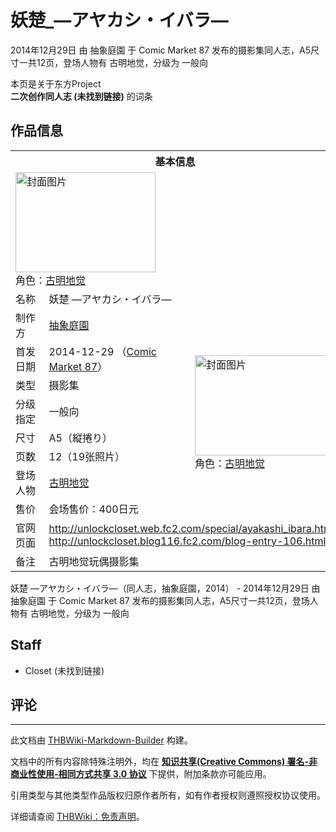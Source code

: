 # 妖楚_―アヤカシ・イバラ―

<!-- source html: G:\repos\THBWiki-Markdown-Builder\THBWikiMarkdown\Temp\main\b\be\ns0%3A%E5%A6%96%E6%A5%9A_%E2%80%95%E3%82%A2%E3%83%A4%E3%82%AB%E3%82%B7%E3%83%BB%E3%82%A4%E3%83%90%E3%83%A9%E2%80%95.html -->

2014年12月29日 由 抽象庭園 于 Comic Market 87 发布的摄影集同人志，A5尺寸一共12页，登场人物有 古明地觉，分级为 一般向

本页是关于东方Project  
 **二次创作同人志 (未找到链接)** 的词条

## 作品信息

<table><tbody><tr><th colspan="3">基本信息</th></tr><tr><td class="cover-artwork-mobile" colspan="2"><a href="./文件-妖楚_―アヤカシ・イバラ―封面.png.md" class="image" title="封面图片"><img alt="封面图片" src="https://upload.thwiki.cc/thumb/3/34/%E5%A6%96%E6%A5%9A_%E2%80%95%E3%82%A2%E3%83%A4%E3%82%AB%E3%82%B7%E3%83%BB%E3%82%A4%E3%83%90%E3%83%A9%E2%80%95%E5%B0%81%E9%9D%A2.png/224px-%E5%A6%96%E6%A5%9A_%E2%80%95%E3%82%A2%E3%83%A4%E3%82%AB%E3%82%B7%E3%83%BB%E3%82%A4%E3%83%90%E3%83%A9%E2%80%95%E5%B0%81%E9%9D%A2.png" decoding="async" loading="lazy" width="224" height="160" srcset="https://upload.thwiki.cc/thumb/3/34/%E5%A6%96%E6%A5%9A_%E2%80%95%E3%82%A2%E3%83%A4%E3%82%AB%E3%82%B7%E3%83%BB%E3%82%A4%E3%83%90%E3%83%A9%E2%80%95%E5%B0%81%E9%9D%A2.png/336px-%E5%A6%96%E6%A5%9A_%E2%80%95%E3%82%A2%E3%83%A4%E3%82%AB%E3%82%B7%E3%83%BB%E3%82%A4%E3%83%90%E3%83%A9%E2%80%95%E5%B0%81%E9%9D%A2.png 1.5x, https://upload.thwiki.cc/3/34/%E5%A6%96%E6%A5%9A_%E2%80%95%E3%82%A2%E3%83%A4%E3%82%AB%E3%82%B7%E3%83%BB%E3%82%A4%E3%83%90%E3%83%A9%E2%80%95%E5%B0%81%E9%9D%A2.png 2x" data-file-width="421" data-file-height="301"></a><div class="cover-char">角色：<a href="./古明地觉.md" title="古明地觉">古明地觉</a></div></td>
</tr><tr><td class="label">名称</td><td colspan="2"> 妖楚 ―アヤカシ・イバラ― </td></tr><tr><td class="label">制作方</td><td><a href="./抽象庭園.md" title="抽象庭園">抽象庭園</a></td><td class="cover-artwork" rowspan="8" style="min-width:224px;"><a href="./文件-妖楚_―アヤカシ・イバラ―封面.png.md" class="image" title="封面图片"><img alt="封面图片" src="https://upload.thwiki.cc/thumb/3/34/%E5%A6%96%E6%A5%9A_%E2%80%95%E3%82%A2%E3%83%A4%E3%82%AB%E3%82%B7%E3%83%BB%E3%82%A4%E3%83%90%E3%83%A9%E2%80%95%E5%B0%81%E9%9D%A2.png/224px-%E5%A6%96%E6%A5%9A_%E2%80%95%E3%82%A2%E3%83%A4%E3%82%AB%E3%82%B7%E3%83%BB%E3%82%A4%E3%83%90%E3%83%A9%E2%80%95%E5%B0%81%E9%9D%A2.png" decoding="async" loading="lazy" width="224" height="160" srcset="https://upload.thwiki.cc/thumb/3/34/%E5%A6%96%E6%A5%9A_%E2%80%95%E3%82%A2%E3%83%A4%E3%82%AB%E3%82%B7%E3%83%BB%E3%82%A4%E3%83%90%E3%83%A9%E2%80%95%E5%B0%81%E9%9D%A2.png/336px-%E5%A6%96%E6%A5%9A_%E2%80%95%E3%82%A2%E3%83%A4%E3%82%AB%E3%82%B7%E3%83%BB%E3%82%A4%E3%83%90%E3%83%A9%E2%80%95%E5%B0%81%E9%9D%A2.png 1.5x, https://upload.thwiki.cc/3/34/%E5%A6%96%E6%A5%9A_%E2%80%95%E3%82%A2%E3%83%A4%E3%82%AB%E3%82%B7%E3%83%BB%E3%82%A4%E3%83%90%E3%83%A9%E2%80%95%E5%B0%81%E9%9D%A2.png 2x" data-file-width="421" data-file-height="301"></a><div class="cover-char">角色：<a href="./古明地觉.md" title="古明地觉">古明地觉</a></div></td>
</tr><tr><td class="label">首发日期</td><td>2014-12-29&#160;（<a href="/展会作品列表?e=Comic+Market%2387">Comic Market 87</a>）</td></tr><tr><td class="label">类型</td><td>摄影集</td></tr><tr><td class="label">分级指定</td><td>一般向</td></tr><tr><td class="label">尺寸</td><td>A5（縦捲り）</td></tr><tr><td class="label">页数</td><td>12（19张照片）</td></tr><tr><td class="label">登场人物</td><td><a href="./古明地觉.md" title="古明地觉">古明地觉</a></td></tr><tr><td class="label">售价</td><td>会场售价：400日元</td></tr>
<tr><td class="label">官网页面</td><td colspan="2"><a rel="nofollow" class="external free" href="http://unlockcloset.web.fc2.com/special/ayakashi_ibara.html">http://unlockcloset.web.fc2.com/special/ayakashi_ibara.html</a><br><a rel="nofollow" class="external free" href="http://unlockcloset.blog116.fc2.com/blog-entry-106.html">http://unlockcloset.blog116.fc2.com/blog-entry-106.html</a></td></tr><tr><td class="label">备注</td><td colspan="2">古明地觉玩偶摄影集</td></tr></tbody></table>

妖楚 ―アヤカシ・イバラ―（同人志，抽象庭園，2014） - 2014年12月29日 由 抽象庭園 于 Comic Market 87 发布的摄影集同人志，A5尺寸一共12页，登场人物有 古明地觉，分级为 一般向

## Staff
- Closet (未找到链接)


## 评论




---

此文档由 [THBWiki-Markdown-Builder](https://github.com/Delsin-Yu/THBWiki-Markdown-Builder) 构建。

文档中的所有内容除特殊注明外，均在 [**知识共享(Creative Commons) 署名-非商业性使用-相同方式共享 3.0 协议**](https://creativecommons.org/licenses/by-sa/3.0/deed.zh-hans) 下提供，附加条款亦可能应用。

引用类型与其他类型作品版权归原作者所有，如有作者授权则遵照授权协议使用。

详细请查阅 [THBWiki：免责声明](https://thbwiki.cc/THBWiki:%E5%85%8D%E8%B4%A3%E5%A3%B0%E6%98%8E)。

